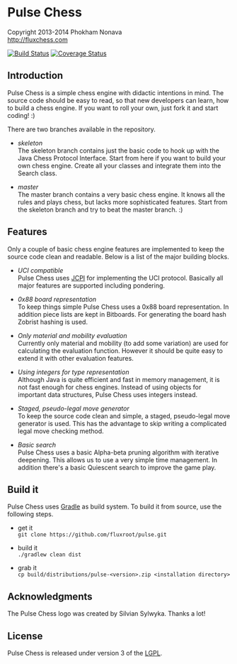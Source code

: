 Pulse Chess
===========

Copyright 2013-2014 Phokham Nonava  
http://fluxchess.com

[![Build Status](https://travis-ci.org/fluxroot/pulse.png?branch=master)](https://travis-ci.org/fluxroot/pulse) [![Coverage Status](https://coveralls.io/repos/fluxroot/pulse/badge.png?branch=master)](https://coveralls.io/r/fluxroot/pulse?branch=master)


Introduction
------------
Pulse Chess is a simple chess engine with didactic intentions in mind. 
The source code should be easy to read, so that new developers can 
learn, how to build a chess engine. If you want to roll your own, just 
fork it and start coding! :) 

There are two branches available in the repository.

- *skeleton*  
The skeleton branch contains just the basic code to hook up with the 
Java Chess Protocol Interface. Start from here if you want to build your 
own chess engine. Create all your classes and integrate them into the 
Search class. 

- *master*  
The master branch contains a very basic chess engine. It knows all the 
rules and plays chess, but lacks more sophisticated features. Start from 
the skeleton branch and try to beat the master branch. :) 


Features
--------
Only a couple of basic chess engine features are implemented to keep the 
source code clean and readable. Below is a list of the major building 
blocks. 

- *UCI compatible*  
Pulse Chess uses [JCPI] for implementing the UCI protocol. Basically all 
major features are supported including pondering. 

- *0x88 board representation*  
To keep things simple Pulse Chess uses a 0x88 board representation. In 
addition piece lists are kept in Bitboards. For generating the board 
hash Zobrist hashing is used. 

- *Only material and mobility evaluation*  
Currently only material and mobility (to add some variation) are used 
for calculating the evaluation function. However it should be quite easy 
to extend it with other evaluation features. 

- *Using integers for type representation*  
Although Java is quite efficient and fast in memory management, it is
not fast enough for chess engines. Instead of using objects for 
important data structures, Pulse Chess uses integers instead. 

- *Staged, pseudo-legal move generator*  
To keep the source code clean and simple, a staged, pseudo-legal move 
generator is used. This has the advantage to skip writing a complicated 
legal move checking method. 

- *Basic search*  
Pulse Chess uses a basic Alpha-beta pruning algorithm with iterative 
deepening. This allows us to use a very simple time management. In 
addition there's a basic Quiescent search to improve the game play. 


Build it
--------
Pulse Chess uses [Gradle] as build system. To build it from source, use 
the following steps. 

- get it  
`git clone https://github.com/fluxroot/pulse.git`

- build it  
`./gradlew clean dist`

- grab it  
`cp build/distributions/pulse-<version>.zip <installation directory>`


Acknowledgments
---------------
The Pulse Chess logo was created by Silvian Sylwyka. Thanks a lot!


License
-------
Pulse Chess is released under version 3 of the [LGPL].


[JCPI]: https://github.com/fluxroot/jcpi
[Gradle]: http://gradle.org/
[LGPL]: http://www.gnu.org/copyleft/lgpl.html
